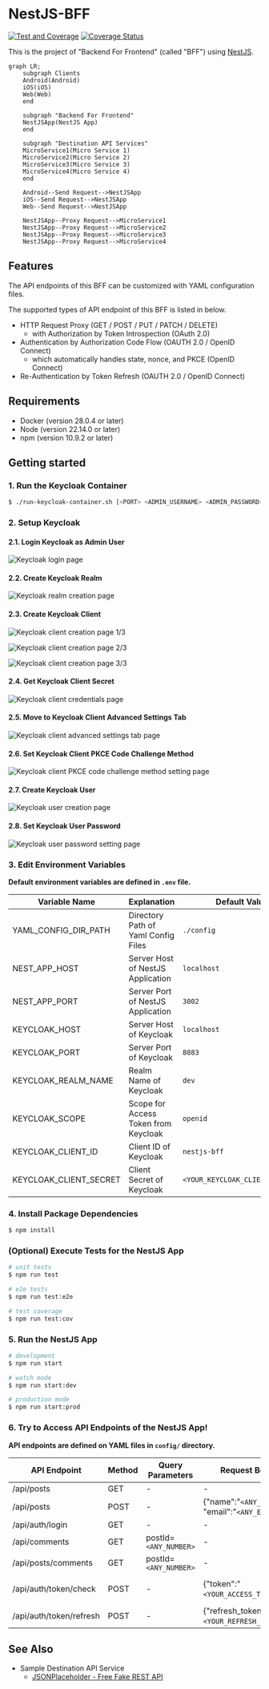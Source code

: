 # NestJS-BFF

[![Test and Coverage](https://github.com/ogi-iii/nestjs-bff/actions/workflows/coveralls.yml/badge.svg)](https://github.com/ogi-iii/nestjs-bff/actions/workflows/coveralls.yml)
[![Coverage Status](https://coveralls.io/repos/github/ogi-iii/nestjs-bff/badge.svg?branch=main)](https://coveralls.io/github/ogi-iii/nestjs-bff?branch=main)

This is the project of "Backend For Frontend" (called "BFF") using [NestJS](https://docs.nestjs.com/).

```mermaid
graph LR;
    subgraph Clients
    Android(Android)
    iOS(iOS)
    Web(Web)
    end

    subgraph "Backend For Frontend"
    NestJSApp(NestJS App)
    end

    subgraph "Destination API Services"
    MicroService1(Micro Service 1)
    MicroService2(Micro Service 2)
    MicroService3(Micro Service 3)
    MicroService4(Micro Service 4)
    end

    Android--Send Request-->NestJSApp
    iOS--Send Request-->NestJSApp
    Web--Send Request-->NestJSApp

    NestJSApp--Proxy Request-->MicroService1
    NestJSApp--Proxy Request-->MicroService2
    NestJSApp--Proxy Request-->MicroService3
    NestJSApp--Proxy Request-->MicroService4
```

## Features

The API endpoints of this BFF can be customized with YAML configuration files.

The supported types of API endpoint of this BFF is listed in below.

- HTTP Request Proxy (GET / POST / PUT / PATCH / DELETE)
  - with Authorization by Token Introspection (OAuth 2.0)
- Authentication by Authorization Code Flow (OAUTH 2.0 / OpenID Connect)
  - which automatically handles state, nonce, and PKCE (OpenID Connect)
- Re-Authentication by Token Refresh (OAUTH 2.0 / OpenID Connect)

## Requirements

- Docker (version 28.0.4 or later)
- Node (version 22.14.0 or later)
- npm (version 10.9.2 or later)

## Getting started

### 1. Run the Keycloak Container

```bash
$ ./run-keycloak-container.sh [<PORT> <ADMIN_USERNAME> <ADMIN_PASSWORD>]
```

### 2. Setup Keycloak

#### 2.1. Login Keycloak as Admin User

![Keycloak login page](./img/keycloak-login.png)

#### 2.2. Create Keycloak Realm

![Keycloak realm creation page](./img/keycloak-realm.png)

#### 2.3. Create Keycloak Client

![Keycloak client creation page 1/3](./img/keycloak-client-01.png)

![Keycloak client creation page 2/3](./img/keycloak-client-02.png)

![Keycloak client creation page 3/3](./img/keycloak-client-03.png)

#### 2.4. Get Keycloak Client Secret

![Keycloak client credentials page](./img/keycloak-client-secret.png)

#### 2.5. Move to Keycloak Client Advanced Settings Tab

![Keycloak client advanced settings tab page](./img/keycloak-client-advanced.png)

#### 2.6. Set Keycloak Client PKCE Code Challenge Method

![Keycloak client PKCE code challenge method setting page](./img/keycloak-client-PKCE.png)

#### 2.7. Create Keycloak User

![Keycloak user creation page](./img/keycloak-user.png)

#### 2.8. Set Keycloak User Password

![Keycloak user password setting page](./img/keycloak-user-password.png)

### 3. Edit Environment Variables

**Default environment variables are defined in `.env` file.**

| Variable Name | Explanation | Default Value |
| ------------- | ----------- | ------------- |
| YAML_CONFIG_DIR_PATH | Directory Path of Yaml Config Files | `./config` |
| NEST_APP_HOST | Server Host of NestJS Application | `localhost` |
| NEST_APP_PORT | Server Port of NestJS Application | `3002` |
| KEYCLOAK_HOST | Server Host of Keycloak | `localhost` |
| KEYCLOAK_PORT | Server Port of Keycloak | `8083` |
| KEYCLOAK_REALM_NAME | Realm Name of Keycloak | `dev` |
| KEYCLOAK_SCOPE | Scope for Access Token from Keycloak | `openid` |
| KEYCLOAK_CLIENT_ID | Client ID of Keycloak | `nestjs-bff` |
| KEYCLOAK_CLIENT_SECRET | Client Secret of Keycloak | `<YOUR_KEYCLOAK_CLIENT_SECRET>` |

### 4. Install Package Dependencies

```bash
$ npm install
```

### (Optional) Execute Tests for the NestJS App

```bash
# unit tests
$ npm run test

# e2e tests
$ npm run test:e2e

# test coverage
$ npm run test:cov
```

### 5. Run the NestJS App

```bash
# development
$ npm run start

# watch mode
$ npm run start:dev

# production mode
$ npm run start:prod
```

### 6. Try to Access API Endpoints of the NestJS App!

**API endpoints are defined on YAML files in `config/` directory.**

| API Endpoint | Method | Query Parameters | Request Body | Request Headers |
| ------------ | ------ | ---------------- | ------------ | --------------- |
| /api/posts | GET | - | - | - |
| /api/posts | POST | - | {"name":"`<ANY_NAME>`", "email":"`<ANY_EMAIL>`"} | Content-Type: application/json |
| /api/auth/login | GET | - | - | - |
| /api/comments | GET | postId=`<ANY_NUMBER>` | - | Authorization: Bearer `<YOUR_ACCESS_TOKEN>` |
| /api/posts/comments | GET | postId=`<ANY_NUMBER>` | - | Authorization: Bearer `<YOUR_ACCESS_TOKEN>` |
| /api/auth/token/check | POST | - | {"token":"`<YOUR_ACCESS_TOKEN>`"} | Content-Type: application/json <br> Authorization: Basic `<BASE64_ENCODED("KEYCLOAK_CLIENT_ID:KEYCLOAK_CLIENT_SECRET")>` |
| /api/auth/token/refresh | POST | - | {"refresh_token":"`<YOUR_REFRESH_TOKEN>`"} | Content-Type: application/json |

## See Also

- Sample Destination API Service
  - [JSONPlaceholder - Free Fake REST API](https://jsonplaceholder.typicode.com/)
